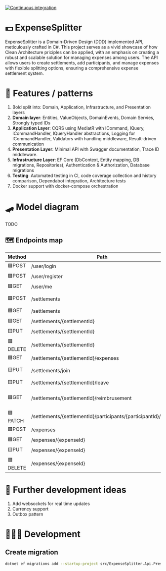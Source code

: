 ﻿[![Continuous integration](https://github.com/rutkowski-tomasz/ExpenseSplitter/actions/workflows/continuous-integration.yml/badge.svg)](https://github.com/rutkowski-tomasz/ExpenseSplitter/actions/workflows/continuous-integration.yml)

# 💵 ExpenseSplitter

ExpenseSplitter is a Domain-Driven Design (DDD) implemented API, meticulously crafted in C#. This project serves as a vivid showcase of how Clean Architecture priciples can be applied, with an emphasis on creating a robust and scalable solution for managing expenses among users. The API allows users to create settlements, add participants, and manage expenses with flexible splitting options, ensuring a comprehensive expense settlement system.

# 🦩 Features / patterns

1. Bold split into: Domain, Application, Infrastructure, and Presentation layers
2. **Domain layer**: Entities, ValueObjects, DomainEvents, Domain Servies, Strongly typed IDs
3. **Application Layer**: CQRS using MediatR with ICommand, IQuery, ICommandHandler, IQueryHandler abstractions, Logging for ICommandHandler, Validators with handling middleware, Result-driven communication
4. **Presentation Layer**: Minimal API with Swagger documentation, Trace ID middleware.
5. **Infrastructure Layer**: EF Core (DbContext, Entity mapping, DB migrations, Repositories), Authentication & Authorization, Database migrations
6. **Testing**: Automated testing in CI, code coverage collection and history comparison, Dependabot integration, Architecture tests
7. Docker support with docker-compose orchestration

# 🛹 Model diagram

TODO

## 🗺️ Endpoints map

| Method  | Path   | Notes  |
|---|---|---|
| 🟩POST | /user/login | |
| 🟩POST | /user/register | |
| 🟦GET | /user/me | |
| 🟩POST | /settlements | Generates invite code |
| 🟦GET | /settlements | |
| 🟦GET | /settlements/{settlementId} | |
| 🟨PUT | /settlements/{settlementId} | |
| 🟥DELETE | /settlements/{settlementId} | |
| 🟦GET | /settlements/{settlementId}/expenses | |
| 🟨PUT | /settlements/join | Join using invite code |
| 🟨PUT | /settlements/{settlementId}/leave | |
| 🟦GET | /settlements/{settlementId}/reimbrusement | Balances and suggested reimbrusements |
| 🟪PATCH | /settlements/{settlementId}/participants/{participantId}/claim | |
| 🟩POST | /expenses | |
| 🟦GET | /expenses/{expenseId} | |
| 🟨PUT | /expenses/{expenseId} | |
| 🟥DELETE | /expenses/{expenseId} | |

# 🔭 Further development ideas

1. Add websockets for real time updates
2. Currency support
3. Outbox pattern

# 👨🏻‍💻 Development

## Create migration

```sh
dotnet ef migrations add --startup-project src/ExpenseSplitter.Api.Presentation --project src/ExpenseSplitter.Api.Infrastructure ...
```
